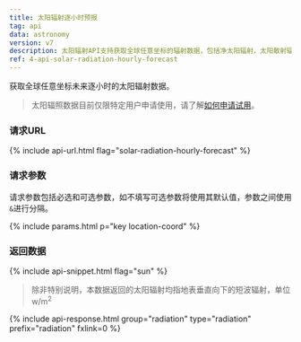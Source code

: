 ```yaml
---
title: 太阳辐射逐小时预报
tag: api
data: astronomy
version: v7
description: 太阳辐射API支持获取全球任意坐标的辐射数据，包括净太阳辐射，太阳散射辐射和太阳直接辐射。
ref: 4-api-solar-radiation-hourly-forecast
---
```


获取全球任意坐标未来逐小时的太阳辐射数据。

> 太阳辐照数据目前仅限特定用户申请使用，请了解[如何申请试用](https://blog.qweather.com/announce/solar-radiation-trial/)。

### 请求URL

{% include api-url.html flag="solar-radiation-hourly-forecast" %}

### 请求参数

请求参数包括必选和可选参数，如不填写可选参数将使用其默认值，参数之间使用`&`进行分隔。

{% include params.html p="key location-coord" %}

### 返回数据

{% include api-snippet.html flag="sun" %}

> 除非特别说明，本数据返回的太阳辐射均指地表垂直向下的短波辐射，单位w/m<sup>2</sup>

{% include api-response.html group="radiation" type="radiation" prefix="radiation" fxlink=0 %}
